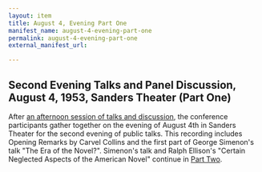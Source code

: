 ```yaml
---
layout: item
title: August 4, Evening Part One
manifest_name: august-4-evening-part-one
permalink: august-4-evening-part-one
external_manifest_url: 

---
```

## Second Evening Talks and Panel Discussion, August 4, 1953, Sanders Theater (Part One)
After <a href="https://tanyaclement.github.io/harvard1953/august-4-afternoon-part-one">an afternoon session of talks and discussion</a>, the conference participants gather together on the evening of August 4th in Sanders Theater for the second evening of public talks. This recording includes Opening Remarks by Carvel Collins and the first part of George Simenon's talk "The Era of the Novel?". Simenon's talk and Ralph Ellison's "Certain Neglected Aspects of the American Novel" continue in <a href="https://tanyaclement.github.io/harvard1953/august-4-evening-part-two">Part Two</a>.
